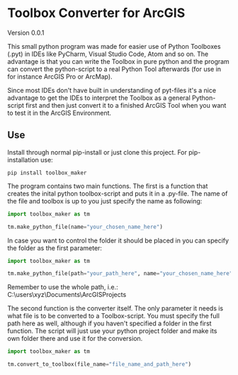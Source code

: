 <h1>Toolbox Converter for ArcGIS</h1>
<p>Version 0.0.1</p>
<p>
This small python program was made for easier use of Python Toolboxes (.pyt) in IDEs like PyCharm, Visual Studio Code, Atom and so on. The advantage is that you can write the Toolbox in pure python and the program can convert the python-script to a real Python Tool afterwards (for use in for instance ArcGIS Pro or ArcMap).
</p>
<p>
Since most IDEs don't have built in understanding of pyt-files it's a nice advantage to get the IDEs to interpret the Toolbox as a general Python-script first and then just convert it to a finished ArcGIS Tool when you want to test it in the ArcGIS Environment.
</p>
<h2>Use</h2>
Install through normal pip-install or just clone this project. For pip-installation use:

```console
pip install toolbox_maker
```

The program contains two main functions. The first is a function that creates the inital python toolbox-script and puts it in a .py-file. The name of the file and toolbox is up to you just specify the name as following:

```python
import toolbox_maker as tm

tm.make_python_file(name="your_chosen_name_here")
```
In case you want to control the folder it should be placed in you can specify the folder as the first parameter:
```python
import toolbox_maker as tm

tm.make_python_file(path="your_path_here", name="your_chosen_name_here")
```
Remember to use the whole path, i.e.: C:\users\xyz\Documents\ArcGISProjects
<p>
The second function is the converter itself. The only parameter it needs is what file is to be converted to a Toolbox-script. You must specify the full path here as well, although if you haven't specified a folder in the first function. The script will just use your python project folder and make its own folder there and use it for the conversion.
</p>

```python
import toolbox_maker as tm

tm.convert_to_toolbox(file_name="file_name_and_path_here")
```